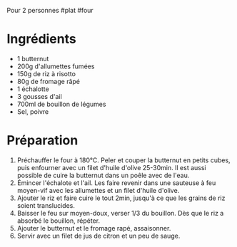 Pour 2 personnes
#plat #four
# Ingrédients

- 1 butternut
- 200g d'allumettes fumées
- 150g de riz à risotto
- 80g de fromage râpé 
- 1 échalotte
- 3 gousses d'ail
- 700ml de bouillon de légumes 
- Sel, poivre

# Préparation

1. Préchauffer le four à 180°C. Peler et couper la butternut en petits cubes, puis enfourner avec un filet d'huile d'olive 25-30min. Il est aussi possible de cuire la butternut dans un poêle avec de l'eau.
2. Émincer l'échalote et l'ail. Les faire revenir dans une sauteuse à feu moyen-vif avec les allumettes et un filet d'huile d'olive.
3. Ajouter le riz et faire cuire le tout 2min, jusqu'à ce que les grains de riz soient translucides. 
4. Baisser le feu sur moyen-doux, verser $1/3$ du bouillon. Dès que le riz a absorbé le bouillon, répéter. 
5. Ajouter le butternut et le fromage rapé, assaisonner. 
6. Servir avec un filet de jus de citron et un peu de sauge. 
